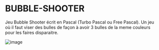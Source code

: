 # BUBBLE-SHOOTER
Jeu Bubble Shooter écrit en Pascal (Turbo Pascal ou Free Pascal). Un jeu où il faut viser des bulles de façon à avoir 3 bulles de la meme couleurs pour les faires disparaitre.

![image](https://github.com/gladir/BUBBLE-SHOOTER/assets/11842176/87e0d103-3f32-43b6-9b36-13176399e900)
